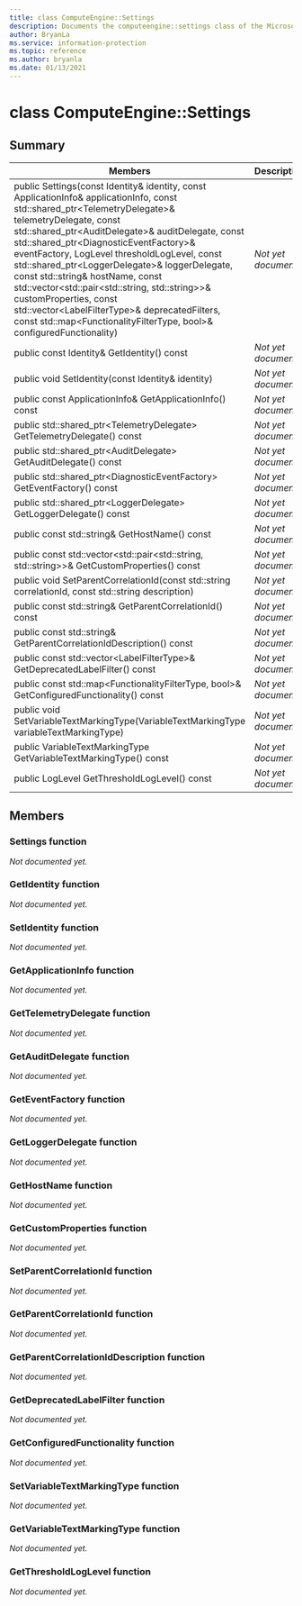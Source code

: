 ```yaml
---
title: class ComputeEngine::Settings 
description: Documents the computeengine::settings class of the Microsoft Information Protection (MIP) SDK.
author: BryanLa
ms.service: information-protection
ms.topic: reference
ms.author: bryanla
ms.date: 01/13/2021
---
```


# class ComputeEngine::Settings 
  
## Summary
 Members                        | Descriptions                                
--------------------------------|---------------------------------------------
public Settings(const Identity& identity, const ApplicationInfo& applicationInfo, const std::shared_ptr\<TelemetryDelegate\>& telemetryDelegate, const std::shared_ptr\<AuditDelegate\>& auditDelegate, const std::shared_ptr\<DiagnosticEventFactory\>& eventFactory, LogLevel thresholdLogLevel, const std::shared_ptr\<LoggerDelegate\>& loggerDelegate, const std::string& hostName, const std::vector\<std::pair\<std::string, std::string\>\>& customProperties, const std::vector\<LabelFilterType\>& deprecatedFilters, const std::map\<FunctionalityFilterType, bool\>& configuredFunctionality)  | _Not yet documented._
public const Identity& GetIdentity() const  | _Not yet documented._
public void SetIdentity(const Identity& identity)  | _Not yet documented._
public const ApplicationInfo& GetApplicationInfo() const  | _Not yet documented._
public std::shared_ptr\<TelemetryDelegate\> GetTelemetryDelegate() const  | _Not yet documented._
public std::shared_ptr\<AuditDelegate\> GetAuditDelegate() const  | _Not yet documented._
public std::shared_ptr\<DiagnosticEventFactory\> GetEventFactory() const  | _Not yet documented._
public std::shared_ptr\<LoggerDelegate\> GetLoggerDelegate() const  | _Not yet documented._
public const std::string& GetHostName() const  | _Not yet documented._
public const std::vector\<std::pair\<std::string, std::string\>\>& GetCustomProperties() const  | _Not yet documented._
public void SetParentCorrelationId(const std::string correlationId, const std::string description)  | _Not yet documented._
public const std::string& GetParentCorrelationId() const  | _Not yet documented._
public const std::string& GetParentCorrelationIdDescription() const  | _Not yet documented._
public const std::vector\<LabelFilterType\>& GetDeprecatedLabelFilter() const  | _Not yet documented._
public const std::map\<FunctionalityFilterType, bool\>& GetConfiguredFunctionality() const  | _Not yet documented._
public void SetVariableTextMarkingType(VariableTextMarkingType variableTextMarkingType)  | _Not yet documented._
public VariableTextMarkingType GetVariableTextMarkingType() const  | _Not yet documented._
public LogLevel GetThresholdLogLevel() const  | _Not yet documented._
  
## Members
  
### Settings function
_Not documented yet._

  
### GetIdentity function
_Not documented yet._

  
### SetIdentity function
_Not documented yet._

  
### GetApplicationInfo function
_Not documented yet._

  
### GetTelemetryDelegate function
_Not documented yet._

  
### GetAuditDelegate function
_Not documented yet._

  
### GetEventFactory function
_Not documented yet._

  
### GetLoggerDelegate function
_Not documented yet._

  
### GetHostName function
_Not documented yet._

  
### GetCustomProperties function
_Not documented yet._

  
### SetParentCorrelationId function
_Not documented yet._

  
### GetParentCorrelationId function
_Not documented yet._

  
### GetParentCorrelationIdDescription function
_Not documented yet._

  
### GetDeprecatedLabelFilter function
_Not documented yet._

  
### GetConfiguredFunctionality function
_Not documented yet._

  
### SetVariableTextMarkingType function
_Not documented yet._

  
### GetVariableTextMarkingType function
_Not documented yet._

  
### GetThresholdLogLevel function
_Not documented yet._
